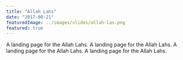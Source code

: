 ```yaml
---
title: "Allah Lahs"
date: "2017-08-21"
featuredImage: ../images/slides/allah-las.png
featured: true
---
```


A landing page for the Allah Lahs. A landing page for the Allah Lahs. A landing page for the Allah Lahs. A landing page for the Allah Lahs.
